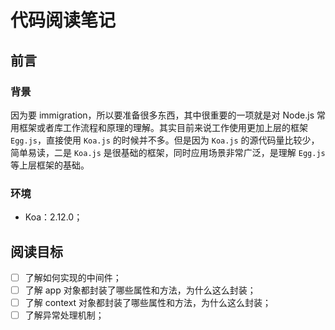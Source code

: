 # 代码阅读笔记

## 前言

### 背景

因为要 immigration，所以要准备很多东西，其中很重要的一项就是对 Node.js 常用框架或者库工作流程和原理的理解。其实目前来说工作使用更加上层的框架 `Egg.js`，直接使用 `Koa.js` 的时候并不多。但是因为 `Koa.js` 的源代码量比较少，简单易读，二是 `Koa.js` 是很基础的框架，同时应用场景非常广泛，是理解 `Egg.js` 等上层框架的基础。

### 环境

- Koa：2.12.0；

## 阅读目标

- [ ] 了解如何实现的中间件；
- [ ] 了解 app 对象都封装了哪些属性和方法，为什么这么封装；
- [ ] 了解 context 对象都封装了哪些属性和方法，为什么这么封装；
- [ ] 了解异常处理机制；
